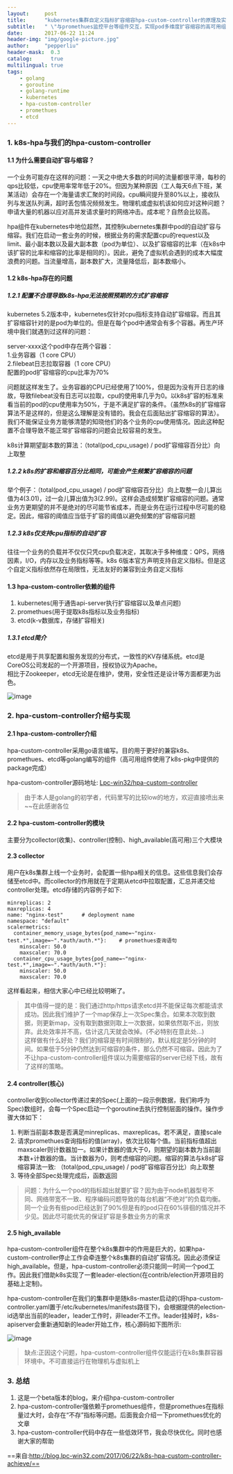 ```yaml
---
layout:     post
title:      "kubernetes集群自定义指标扩容缩容hpa-custom-controller的原理及实现"
subtitle:   " \"与promethues监控平台等组件交互，实现pod多维度扩容缩容的高可用组件\""
date:       2017-06-22 11:24
header-img: "img/google-picture.jpg"
author:     "pepperliu"
header-mask:  0.3
catalog:      true
multilingual: true
tags:
    - golang
    - goroutine
    - golang-runtime
    - kubernetes
    - hpa-custom-controller
    - promethues
    - etcd
---
```


### 1. k8s-hpa与我们的hpa-custom-controller

#### 1.1 为什么需要自动扩容与缩容？

一个业务可能存在这样的问题：一天之中绝大多数的时间的流量都很平滑，每秒的qps比较低，cpu使用率常年低于20%。但因为某种原因（工人每天6点下班，某某活动）会存在一个海量请求汇聚的时间段。cpu瞬间提升至80%以上，接收队列与发送队列满，超时丢包情况频频发生。物理机或虚拟机该如何应对这种问题？申请大量的机器以应对高并发请求量时的网络冲击。成本呢？自然会比较高。

hpa组件在kubernetes中地位超然，其控制kubernetes集群中pod的自动扩容与缩容。我们在启动一套业务的时候，根据业务的需求配置cpu的request以及limit、最小副本数以及最大副本数（pod为单位）、以及扩容缩容的比率（在k8s中该扩容的比率和缩容的比率是相同的）。因此，避免了虚拟机会遇到的成本大幅度浪费的问题。当流量增高，副本数扩大，流量降低后，副本数缩小。

#### 1.2 k8s-hpa存在的问题

##### 1.2.1 配置不合理导致k8s-hpa无法按照预期的方式扩容缩容

kubernetes 5.2版本中，kubernetes仅针对cpu指标支持自动扩容缩容。而且其扩容缩容针对的是pod为单位的。但是在每个pod中通常会有多个容器。再生产环境中我们就遇到过这样的问题：

server-xxxx这个pod中存在两个容器：  
1.业务容器（1 core CPU）  
2.filebeat日志拉取容器（1 core CPU）  
配置的pod扩容缩容的cpu比率为70%

问题就这样发生了。业务容器的CPU已经使用了100%，但是因为没有开日志的缘故，导致filebeat没有日志可以拉取，cpu的使用率几乎为0。以k8s扩容的标准来看当前的pod的cpu使用率为50%，于是不满足扩容的条件。（虽然k8s的扩容缩容算法不是这样的，但是这么理解是没有错的。我会在后面贴出扩容缩容的算法）。我们不能保证业务方能够清楚的知晓他们的各个业务的cpu使用情况。因此这种配置不合理导致不能正常扩容缩容的问题会比较容易的发生。

k8s计算期望副本数的算法：（total(pod\_cpu\_usage) / pod扩容缩容百分比）向上取整

##### 1.2.2 k8s的扩容和缩容百分比相同，可能会产生频繁扩容缩容的问题

举个例子：（total(pod\_cpu\_usage) / pod扩容缩容百分比）向上取整一会儿算出值为4(3.01)，过一会儿算出值为3(2.99)。这样会造成频繁扩容缩容的问题。通常业务方更期望的并不是绝对的尽可能节省成本，而是业务在运行过程中尽可能的稳定。因此，缩容的阈值应当低于扩容的阈值以避免频繁的扩容缩容问题

##### 1.2.3 k8s仅支持cpu指标的自动扩容

往往一个业务的负载并不仅仅只凭cpu负载决定，其取决于多种维度：QPS，网络因素，I/O，内存以及业务指标等等。k8s 6版本官方声明支持自定义指标。但是这个自定义指标依然存在局限性，无法友好的兼容到业务自定义指标

#### 1.3 hpa-custom-controller依赖的组件

1. kubernetes(用于通告api-server执行扩容缩容以及单点问题)
2. promethues(用于提取k8s指标以及业务指标)
3. etcd(k-v数据库，存储扩容相关)

##### 1.3.1 etcd简介

etcd是用于共享配置和服务发现的分布式，一致性的KV存储系统。etcd是CoreOS公司发起的一个开源项目，授权协议为Apache。  
相比于Zookeeper，etcd无论是在维护，使用，安全性还是设计等方面都更为出色。

![image](http://lpc-win32.github.io/img/2017-06-22/etcd.png)

### 2. hpa-custom-controller介绍与实现

#### 2.1 hpa-custom-controller介绍

hpa-custom-controller采用go语言编写。目的用于更好的兼容k8s、promethues、etcd等golang编写的组件（高可用组件使用了k8s-pkg中提供的package完成）

hpa-custom-controller源码地址: [Lpc-win32/hpa-custom-controller](https://github.com/Lpc-win32/hpa-custom-controller)

> 由于本人是golang的初学者，代码里写的比较low的地方，欢迎直接喷出来~~在此感谢各位

#### 2.2 hpa-custom-controller的模块

主要分为collector(收集)、controller(控制)、high\_available(高可用)三个大模块

#### 2.3 collector

用户在k8s集群上线一个业务时，会配置一些hpa相关的信息。这些信息我们会存储至etcd中。而collector的作用就在于定期从etcd中拉取配置，汇总并递交给controller处理。etcd存储的内容例子如下:

```
minreplicas: 2
maxreplicas: 4
name: "nginx-test"      # deployment name
namespace: "default"
scalermetrics:
  container_memory_usage_bytes{pod_name=~"nginx-test.*",image=~".*auth/auth.*"}:    # promethues查询语句
    minscaler: 50.0
    maxscaler: 70.0
  container_cpu_usage_bytes{pod_name=~"nginx-test.*",image=~".*auth/auth.*"}:
    minscaler: 50.0
    maxscaler: 70.0
```

这样看起来，相信大家心中已经比较明晰了。

> 其中值得一提的是：我们通过http/https请求etcd并不能保证每次都能请求成功。因此我们维护了一个map保存上一次Spec集合。如果本次取到数据，则更新map，没有取到数据则取上一次数据，如果依然取不出，则放弃。此处效率并不高，估计这几天就会改掉。(不必特别在意此处...)  
这样做有什么好处？我们的缩容是有时间限制的，默认规定是5分钟的时间。如果低于5分钟仍然达到可缩容的条件，那么仍然不可缩容。因此为了不让hpa-custom-controller组件误以为需要缩容的server已经下线，故有了这样的策略。

#### 2.4 controller(核心)

controller收到collector传递过来的Spec(上面的一段示例数据，我们称呼为Spec)数组时，会每一个Spec启动一个goroutine去执行控制层面的操作。操作步骤大体如下：

1. 判断当前副本数是否满足minreplicas、maxreplicas。若不满足，直接scale
2. 请求promethues查询指标的值(array)，依次比较每个值。当前指标值超出maxscaler则计数器加一。如果计数器的值大于0，则期望的副本数为当前副本数+计数器的值。当计数器为0，则考虑缩容的问题。缩容的算法与k8s扩容缩容算法一致: （total(pod\_cpu\_usage) / pod扩容缩容百分比）向上取整
3. 等待全部Spec处理完成后，函数返回

> 问题：为什么一个pod的指标超出就要扩容？因为由于node机器型号不同、网络带宽不一致、程序编码问题导致的每台机器“不绝对”的负载均衡。同一个业务有些pod已经达到了90%但是有的pod只在60%徘徊的情况并不少见。因此尽可能优先的保证扩容是多数业务方的需求

#### 2.5 high\_available

hpa-custom-controller组件在整个k8s集群中的作用是巨大的，如果hpa-custom-controller停止工作会牵连整个k8s集群的自动扩容情况。因此必须保证high\_available。但是，hpa-custom-controller必须只能同一时间一个pod工作。因此我们借助k8s实现了一套leader-election(在contrib/election开源项目的基础上定制)。

hpa-custom-controller在我们的集群中是随k8s-master启动的(将hpa-custom-controller.yaml置于/etc/kubernetes/manifests路径下)，会根据提供的election-id选举出当前的leader，leader工作时，非leader不工作。leader挂掉时，k8s-apiserver会重新通知新的leader开始工作，核心源码如下图所示:

![image](http://lpc-win32.github.io/img/2017-06-22/leader_election_core_code.png)

> 缺点:正因这个问题，hpa-custom-controller组件仅能运行在k8s集群容器环境中。不可直接运行在物理机与虚拟机上

### 3. 总结

1. 这是一个beta版本的blog，来介绍hpa-custom-controller
2. hpa-custom-controller强依赖于promethues组件，但是promethues在指标量过大时，会存在“不存”指标等问题。后面我会介绍一下promethues优化的文章
3. hpa-custom-controller代码中存在一些低效环节，我会尽快优化。同时也感谢大家的帮助

==来自:http://blog.lpc-win32.com/2017/06/22/k8s-hpa-custom-controller-achieve/==
